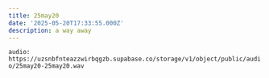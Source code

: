 ```yaml
---
title: 25may20
date: '2025-05-20T17:33:55.000Z'
description: a way away
---
```




`audio: https://uzsnbfnteazzwirbqgzb.supabase.co/storage/v1/object/public/audio/25may20-25may20.wav`